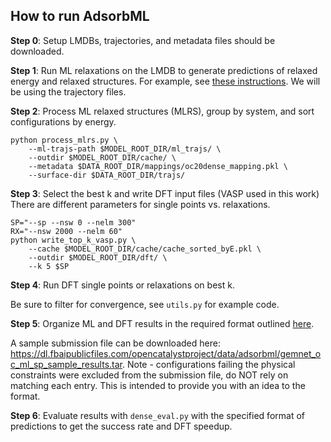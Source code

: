
## How to run AdsorbML

**Step 0**: Setup
LMDBs, trajectories, and metadata files should be downloaded.

**Step 1**: Run ML relaxations on the LMDB to generate predictions of relaxed energy and relaxed structures.
For example, see [these instructions](https://github.com/Open-Catalyst-Project/ocp/blob/main/TRAIN.md#initial-structure-to-relaxed-structure-is2rs). We will be using the trajectory files.

**Step 2**: Process ML relaxed structures (MLRS), group by system, and sort configurations by energy.
```
python process_mlrs.py \
    --ml-trajs-path $MODEL_ROOT_DIR/ml_trajs/ \
    --outdir $MODEL_ROOT_DIR/cache/ \
    --metadata $DATA_ROOT_DIR/mappings/oc20dense_mapping.pkl \
    --surface-dir $DATA_ROOT_DIR/trajs/
```

**Step 3**: Select the best k and write DFT input files (VASP used in this work)
There are different parameters for single points vs. relaxations.
```
SP="--sp --nsw 0 --nelm 300"
RX="--nsw 2000 --nelm 60"
python write_top_k_vasp.py \
    --cache $MODEL_ROOT_DIR/cache/cache_sorted_byE.pkl \
    --outdir $MODEL_ROOT_DIR/dft/ \
    --k 5 $SP
```

**Step 4**: Run DFT single points or relaxations on best k.

Be sure to filter for convergence, see `utils.py` for example code.

**Step 5**: Organize ML and DFT results in the required format outlined [here](https://github.com/Open-Catalyst-Project/AdsorbML/blob/d03b35133e3d21b4a88f44618549bf87a83237a6/scripts/dense_eval.py#L31-L67).

A sample submission file can be downloaded here: https://dl.fbaipublicfiles.com/opencatalystproject/data/adsorbml/gemnet_oc_ml_sp_sample_results.tar. Note - configurations failing the physical constraints were excluded from the submission file, do NOT rely on matching each entry. This is intended to provide you with an idea to the format. 

**Step 6**: Evaluate results with `dense_eval.py` with the specified format of predictions to get the success rate and DFT speedup.
